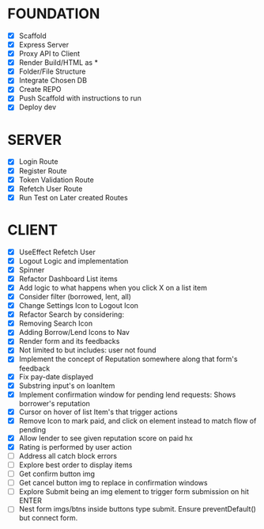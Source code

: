 # FOUNDATION

- [x] Scaffold
- [x] Express Server
- [x] Proxy API to Client
- [x] Render Build/HTML as \*
- [x] Folder/File Structure
- [x] Integrate Chosen DB
- [x] Create REPO
- [x] Push Scaffold with instructions to run
- [x] Deploy dev

# SERVER

- [x] Login Route
- [x] Register Route
- [x] Token Validation Route
- [x] Refetch User Route
- [x] Run Test on Later created Routes

# CLIENT

- [x] UseEffect Refetch User
- [x] Logout Logic and implementation
- [x] Spinner
- [x] Refactor Dashboard List items
- [x] Add logic to what happens when you click X on a list item
- [x] Consider filter (borrowed, lent, all)
- [x] Change Settings Icon to Logout Icon
- [x] Refactor Search by considering:
- [x] Removing Search Icon
- [x] Adding Borrow/Lend Icons to Nav
- [x] Render form and its feedbacks
- [x] Not limited to but includes: user not found
- [x] Implement the concept of Reputation somewhere along that form's feedback
- [x] Fix pay-date displayed
- [x] Substring input's on loanItem
- [x] Implement confirmation window for pending lend requests: Shows borrower's reputation
- [x] Cursor on hover of list Item's that trigger actions
- [x] Remove Icon to mark paid, and click on element instead to match flow of pending
- [x] Allow lender to see given reputation score on paid hx
- [x] Rating is performed by user action
- [ ] Address all catch block errors
- [ ] Explore best order to display items
- [ ] Get confirm button img
- [ ] Get cancel button img to replace in confirmation windows
- [ ] Explore Submit being an img element to trigger form submission on hit ENTER
- [ ] Nest form imgs/btns inside buttons type submit. Ensure preventDefault() but connect form.
